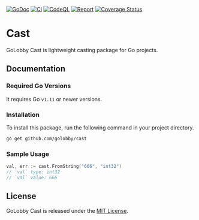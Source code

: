 [![GoDoc](https://godoc.org/github.com/golobby/cast?status.svg)](https://godoc.org/github.com/golobby/cast)
[![CI](https://github.com/golobby/cast/actions/workflows/ci.yml/badge.svg)](https://github.com/golobby/cast/actions/workflows/ci.yml)
[![CodeQL](https://github.com/golobby/cast/workflows/CodeQL/badge.svg)](https://github.com/golobby/cast/actions?query=workflow%3ACodeQL)
[![Report](https://goreportcard.com/badge/github.com/golobby/cast?v=1)](https://goreportcard.com/report/github.com/golobby/cast)
[![Coverage Status](https://coveralls.io/repos/github/golobby/cast/badge.svg?branch=master&v=1)](https://coveralls.io/github/golobby/cast?branch=master)

# Cast
GoLobby Cast is lightweight casting package for Go projects.

## Documentation

### Required Go Versions
It requires Go `v1.11` or newer versions.

### Installation
To install this package, run the following command in your project directory.

```bash
go get github.com/golobby/cast
```

### Sample Usage
```go
val, err := cast.FromString("666", "int32")
// `val` type: int32
// `val` value: 666
```

## License
GoLobby Cast is released under the [MIT License](http://opensource.org/licenses/mit-license.php).
